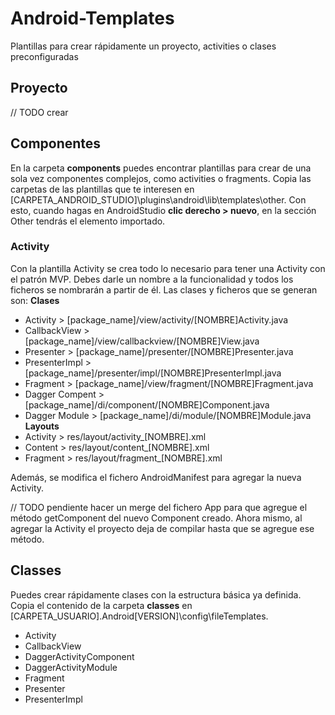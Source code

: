 # Android-Templates
Plantillas para crear rápidamente un proyecto, activities o clases preconfiguradas

## Proyecto
// TODO crear

## Componentes
En la carpeta **components** puedes encontrar plantillas para crear de una sola vez componentes complejos, como activities o fragments. Copia las carpetas de las plantillas que te interesen en [CARPETA_ANDROID_STUDIO]\plugins\android\lib\templates\other. Con esto, cuando hagas en AndroidStudio **clic derecho > nuevo**, en la sección Other tendrás el elemento importado.

### Activity
Con la plantilla Activity se crea todo lo necesario para tener una Activity con el patrón MVP. Debes darle un nombre a la funcionalidad y todos los ficheros se nombrarán a partir de él. Las clases y ficheros que se generan son:
**Clases**
* Activity > [package_name]/view/activity/[NOMBRE]Activity.java
* CallbackView > [package_name]/view/callbackview/[NOMBRE]View.java
* Presenter > [package_name]/presenter/[NOMBRE]Presenter.java
* PresenterImpl > [package_name]/presenter/impl/[NOMBRE]PresenterImpl.java
* Fragment > [package_name]/view/fragment/[NOMBRE]Fragment.java
* Dagger Compent > [package_name]/di/component/[NOMBRE]Component.java
* Dagger Module > [package_name]/di/module/[NOMBRE]Module.java
**Layouts**
* Activity > res/layout/activity_[NOMBRE].xml
* Content > res/layout/content_[NOMBRE].xml
* Fragment > res/layout/fragment_[NOMBRE].xml

Además, se modifica el fichero AndroidManifest para agregar la nueva Activity.

// TODO pendiente hacer un merge del fichero App para que agregue el método getComponent del nuevo Component creado. Ahora mismo, al agregar la Activity el proyecto deja de compilar hasta que se agregue ese método.

## Classes
Puedes crear rápidamente clases con la estructura básica ya definida. Copia el contenido de la carpeta **classes** en [CARPETA_USUARIO]\.Android[VERSION]\config\fileTemplates.

* Activity
* CallbackView
* DaggerActivityComponent
* DaggerActivityModule
* Fragment
* Presenter
* PresenterImpl